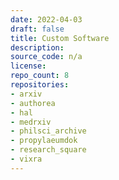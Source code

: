 ```yaml
---
date: 2022-04-03
draft: false
title: Custom Software
description:
source_code: n/a
license:
repo_count: 8
repositories:
- arxiv
- authorea
- hal
- medrxiv
- philsci_archive
- propylaeumdok
- research_square
- vixra
---
```



